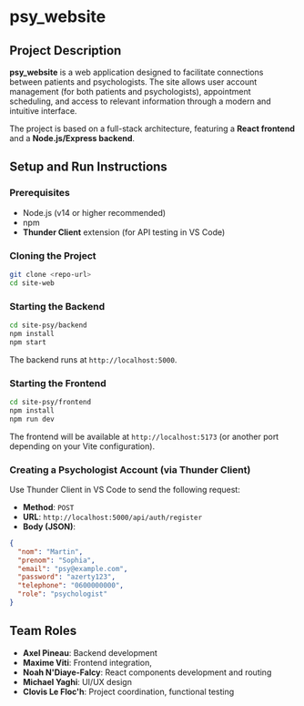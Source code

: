 # psy_website

## Project Description

**psy_website** is a web application designed to facilitate connections between patients and psychologists. The site allows user account management (for both patients and psychologists), appointment scheduling, and access to relevant information through a modern and intuitive interface.

The project is based on a full-stack architecture, featuring a **React frontend** and a **Node.js/Express backend**.

## Setup and Run Instructions

### Prerequisites

- Node.js (v14 or higher recommended)
- npm
- **Thunder Client** extension (for API testing in VS Code)

### Cloning the Project

```bash
git clone <repo-url>
cd site-web
```

### Starting the Backend

```bash
cd site-psy/backend 
npm install
npm start
```

The backend runs at `http://localhost:5000`.

### Starting the Frontend

```bash
cd site-psy/frontend
npm install
npm run dev
```

The frontend will be available at `http://localhost:5173` (or another port depending on your Vite configuration).

### Creating a Psychologist Account (via Thunder Client)

Use Thunder Client in VS Code to send the following request:

- **Method**: `POST`
- **URL**: `http://localhost:5000/api/auth/register`
- **Body (JSON)**:

```json
{
  "nom": "Martin",
  "prenom": "Sophia",
  "email": "psy@example.com",
  "password": "azerty123",
  "telephone": "0600000000",
  "role": "psychologist"
}
```

## Team Roles

- **Axel Pineau**: Backend development 
- **Maxime Viti**: Frontend integration, 
- **Noah N'Diaye-Falcy**: React components development and routing 
- **Michael Yaghi**: UI/UX design
- **Clovis Le Floc'h**: Project coordination, functional testing
